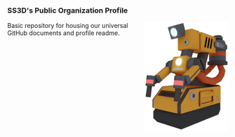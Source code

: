 ### SS3D's Public Organization Profile
<img src="images/EngineeringBorg.png" align="right" height="250" />
Basic repository for housing our universal GitHub documents and profile readme.
